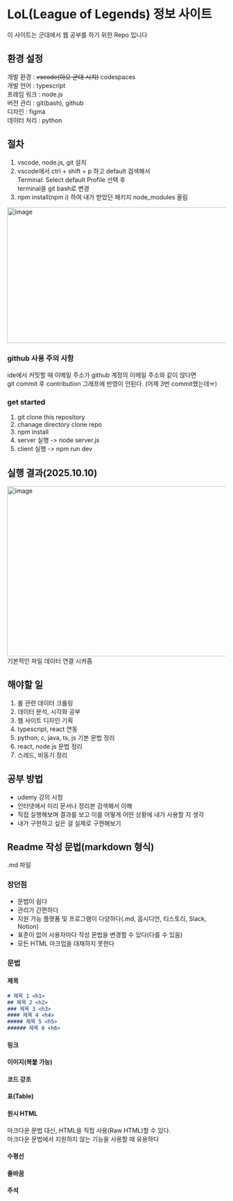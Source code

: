# LoL(League of Legends) 정보 사이트

이 사이트는 군대에서 웹 공부를 하기 위한 Repo 입니다

## 환경 설정
개발 환경 : <del>vscode(아오 군대 시치)</del> codespaces <br>
개발 언어 : typescript <br>
프레임 워크 : node.js <br>
버전 관리 : git(bash), github <br>
디자인 : figma <br>
데이터 처리 : python

## 절차
1. vscode, node.js, git 설치 <br>
2. vscode에서 ctrl + shift + p 하고 default 검색해서 <br>
Terminal: Select default Profile 선택 후 <br>
terminal을 git bash로 변경 <br>
3. npm install(npm i) 하여 내가 받았던 패키지 node_modules 올림
<img width="615" height="313" alt="image" src="https://github.com/user-attachments/assets/3bc2b0ea-35b9-4188-9221-1821d9eab6aa" />

### github 사용 주의 사항
ide에서 커밋할 때 이메일 주소가 github 계정의 이메일 주소와 같이 않다면 <br>
git commit 후 contribution 그래프에 반영이 안된다. (어제 3번 commit했는데ㅠ)

### get started
1. git clone this repository
2. chanage directory clone repo
3. npm install
4. server 실행 -> node server.js
5. client 실행 -> npm run dev

## 실행 결과(2025.10.10)
<img width="510" height="392" alt="image" src="https://github.com/user-attachments/assets/ef7e61f2-5b12-44d9-9dec-ff9f3a1ddc42" /> <br>
기본적인 파일 데이터 연결 시켜줌

## 해야할 일
1. 롤 관련 데이터 크롤링
2. 데이터 분석, 시각화 공부
3. 웹 사이트 디자인 기획
4. typescript, react 연동
5. python, c, java, ts, js 기본 문법 정리
6. react, node.js 문법 정리
7. 스레드, 비동기 정리


## 공부 방법
- udemy 강의 시청
- 인터넷에서 미리 문서나 정리본 검색해서 이해
- 직접 실행해보며 결과를 보고 이를 어떻게 어떤 상황에 내가 사용할 지 생각
- 내가 구현하고 싶은 걸 실제로 구현해보기

## Readme 작성 문법(markdown 형식)

.md 파일

### 장던점
- 문법이 쉽다
- 관리가 간편하다
- 지원 가능 플랫폼 및 프로그램이 다양하다(.md, 옵시디언, 티스토리, Slack, Notion)
- 표준이 없어 사용자마다 작성 문법을 변경할 수 있다(다를 수 있음)
- 모든 HTML 마크업을 대채하지 못한다

### 문법
#### 제목
```markdown
# 제목 1 <h1>
## 제목 2 <h2>
### 제목 3 <h3>
#### 제목 4 <h4>
##### 제목 5 <h5>
###### 제목 6 <h6>
```

#### 링크

#### 이미지(복붙 가능)

#### 코드 강조

#### 표(Table)

#### 원시 HTML

마크다운 문법 대신, HTML을 직접 사용(Raw HTML)할 수 있다. <br>
마크다운 문법에서 지원하지 않는 기능을 사용할 때 유용하다

#### 수평선
#### 줄바꿈
#### 주석

